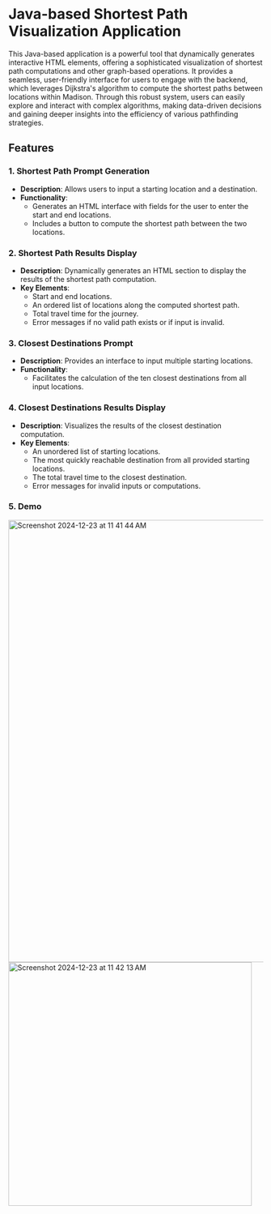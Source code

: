 # Java-based Shortest Path Visualization Application

This Java-based application is a powerful tool that dynamically generates interactive HTML elements, offering a sophisticated visualization of shortest path computations and other graph-based operations. It provides a seamless, user-friendly interface for users to engage with the backend, which leverages Dijkstra's algorithm to compute the shortest paths between locations within Madison. Through this robust system, users can easily explore and interact with complex algorithms, making data-driven decisions and gaining deeper insights into the efficiency of various pathfinding strategies.
## Features

### 1. **Shortest Path Prompt Generation**
- **Description**: Allows users to input a starting location and a destination.
- **Functionality**:
  - Generates an HTML interface with fields for the user to enter the start and end locations.
  - Includes a button to compute the shortest path between the two locations.

### 2. **Shortest Path Results Display**
- **Description**: Dynamically generates an HTML section to display the results of the shortest path computation.
- **Key Elements**:
  - Start and end locations.
  - An ordered list of locations along the computed shortest path.
  - Total travel time for the journey.
  - Error messages if no valid path exists or if input is invalid.

### 3. **Closest Destinations Prompt**
- **Description**: Provides an interface to input multiple starting locations.
- **Functionality**:
  - Facilitates the calculation of the ten closest destinations from all input locations.

### 4. **Closest Destinations Results Display**
- **Description**: Visualizes the results of the closest destination computation.
- **Key Elements**:
  - An unordered list of starting locations.
  - The most quickly reachable destination from all provided starting locations.
  - The total travel time to the closest destination.
  - Error messages for invalid inputs or computations.
 
### 5. **Demo**
<img width="873" alt="Screenshot 2024-12-23 at 11 41 44 AM" src="https://github.com/user-attachments/assets/05a83113-a47a-4c46-8d84-2d293590dc9a" />
 <img width="481" alt="Screenshot 2024-12-23 at 11 42 13 AM" src="https://github.com/user-attachments/assets/26b1ba46-179d-471a-b296-22830128dff7" />



